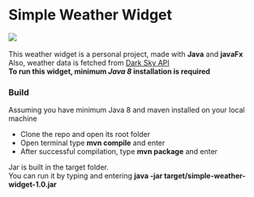 # Simple Weather Widget
[![](https://img.shields.io/github/v/release/nafisulbari/simple-weather-widget?label=latest%20release)](https://github.com/nafisulbari/simple-weather-widget/releases/download/1.0/weather-widget.exe) <br/><br/>
This weather widget is a personal project, made with **Java** and **javaFx**<br/>
Also, weather data is fetched from [Dark Sky API](https://darksky.net/)<br/>
**To run this widget, minimum _Java 8_ installation is required**
### Build 
Assuming you have minimum Java 8 and maven installed on your local machine
- Clone the repo and open its root folder
- Open terminal type **mvn compile** and enter
- After successful compilation, type **mvn package** and enter

Jar is built in the target folder.<br/>
You can run it by typing and entering **java -jar target/simple-weather-widget-1.0.jar**
